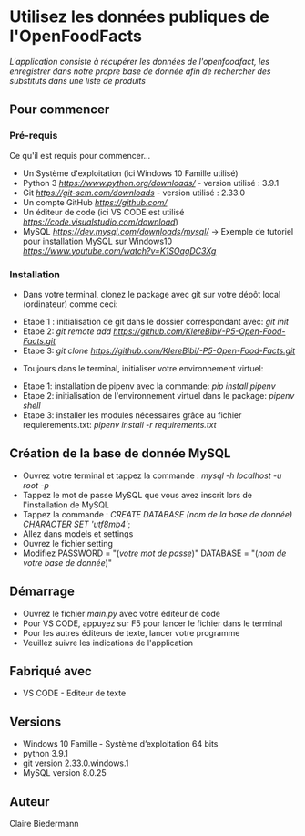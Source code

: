 # Utilisez les données publiques de l'OpenFoodFacts 

*L'application consiste à récupérer les données de l'openfoodfact, les enregistrer dans notre propre base de donnée afin de rechercher des substituts dans une liste de produits*

## Pour commencer

### Pré-requis

Ce qu'il est requis pour commencer...

* Un Système d'exploitation (ici Windows 10 Famille utilisé)
* Python 3 *https://www.python.org/downloads/* - version utilisé : 3.9.1
* Git *https://git-scm.com/downloads* - version utilisé : 2.33.0
* Un compte GitHub *https://github.com/* 
* Un éditeur de code (ici VS CODE est utilisé *https://code.visualstudio.com/download*)
* MySQL *https://dev.mysql.com/downloads/mysql/* 
    -> Exemple de tutoriel pour installation MySQL sur Windows10 *https://www.youtube.com/watch?v=K1SOagDC3Xg*

### Installation

* Dans votre terminal, clonez le package avec git sur votre dépôt local (ordinateur) comme ceci:
 - Etape 1 : initialisation de git dans le dossier correspondant avec: *git init*
 - Etape 2: *git remote add <nom du fichier> https://github.com/KlereBibi/-P5-Open-Food-Facts.git* 
 - Etape 3: *git clone https://github.com/KlereBibi/-P5-Open-Food-Facts.git* 
* Toujours dans le terminal, initialiser votre environnement virtuel:
 - Etape 1: installation de pipenv avec la commande: *pip install pipenv*
 - Etape 2: initialisation de l'environnement virtuel dans le package: *pipenv shell* 
 - Etape 3: installer les modules nécessaires grâce au fichier requierements.txt: *pipenv install -r requirements.txt*

## Création de la base de donnée MySQL

- Ouvrez votre terminal et tappez la commande : *mysql -h localhost -u root -p*
- Tappez le mot de passe MySQL que vous avez inscrit lors de l'installation de MySQL
- Tappez la commande : *CREATE DATABASE (nom de la base de donnée) CHARACTER SET 'utf8mb4'*;
- Allez dans models et settings 
- Ouvrez le fichier setting 
- Modifiez PASSWORD = "(*votre mot de passe*)" DATABASE = "(*nom de votre base de donnée*)"

## Démarrage
* Ouvrez le fichier *main.py* avec votre éditeur de code
* Pour VS CODE, appuyez sur F5 pour lancer le fichier dans le terminal
* Pour les autres éditeurs de texte, lancer votre programme 
* Veuillez suivre les indications de l'application 

## Fabriqué avec
* VS CODE - Editeur de texte

## Versions

* Windows 10 Famille - Système d’exploitation 64 bits 
* python 3.9.1
* git version 2.33.0.windows.1
* MySQL version  8.0.25

## Auteur
Claire Biedermann

